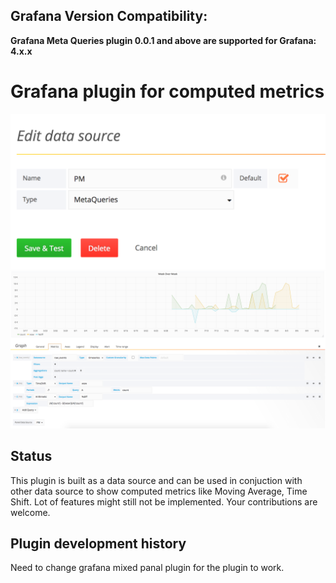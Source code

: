 ## Grafana Version Compatibility:
**Grafana Meta Queries plugin 0.0.1 and above are supported for Grafana: 4.x.x**

# Grafana plugin for computed metrics

![Screenshot](/img/DataSourceConfig.png?raw=true "ScreenShot")
![Screenshot](/img/MetaQueryPanel.png?raw=true "ScreenShot")

## Status

This plugin is built as a data source and can be used in conjuction with other data source to show computed metrics like Moving Average, Time Shift.
Lot of features might still not be implemented. Your contributions are welcome.

## Plugin development history

Need to change grafana mixed panal plugin for the plugin to work.